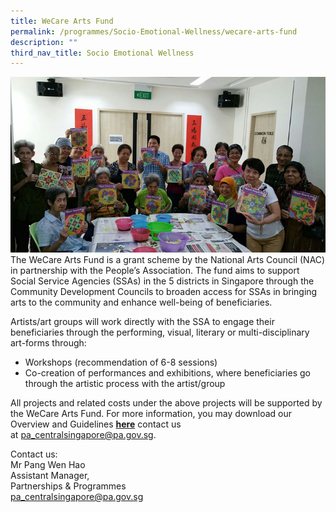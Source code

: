 ```yaml
---
title: WeCare Arts Fund
permalink: /programmes/Socio-Emotional-Wellness/wecare-arts-fund
description: ""
third_nav_title: Socio Emotional Wellness
---
```

![WeCare Arts](/images/Programmes/5c2d0c2b-7e49-4877-9f6c-54aacd57718a_wecare-art-fund-main-pic.jpg)
The WeCare Arts Fund is a grant scheme by the National Arts Council (NAC) in partnership with the People’s Association. The fund aims to support Social Service Agencies (SSAs) in the 5 districts in Singapore through the Community Development Councils to broaden access for SSAs in bringing arts to the community and enhance well-being of beneficiaries.

Artists/art groups will work directly with the SSA to engage their beneficiaries through the performing, visual, literary or multi-disciplinary art-forms through:

*   Workshops (recommendation of 6-8 sessions)
*   Co-creation of performances and exhibitions, where beneficiaries go through the artistic process with the artist/group

All projects and related costs under the above projects will be supported by the WeCare Arts Fund. For more information, you may download our Overview and Guidelines [**here**](https://www-cdc-gov-sg-admin.cwp.sg/docs/librariesprovider2/documents-cscdc/resources/wecare-arts-fund---overview-and-guidelines-(updated-25may2021).docx?sfvrsn=d4fc33e_4) contact us at [pa\_centralsingapore@pa.gov.sg](mailto:pa_centralsingapore@pa.gov.sg).

Contact us:  
Mr Pang Wen Hao  
Assistant Manager,  
Partnerships & Programmes  
[pa_centralsingapore@pa.gov.sg](mailto:pa_centralsingapore@pa.gov.sg)
